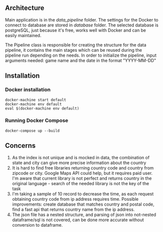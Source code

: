 ## Architecture
Main application is in the _data_pipeline_ folder.
The settings for the Docker to connect to database are stored in _database_ folder.
The selected database is postgreSQL, just because it's free, works well with Docker and can be easily maintained.

The Pipeline class is responsible for creating the structure for the data pipeline, it contains the main stages which can be reused during the pipeline run depending on the needs. 
In order to initialize the pipeline, input arguments needed: game name and the date in the format "YYYY-MM-DD"



## Installation

### Docker installation
    docker-machine start default
    docker-machine env default
    eval $(docker-machine env default)


### Running Docker Compose
    docker-compose up --build

## Concerns
1. As the index is not unique and is mocked in data, the combination of state and city can give more precise information about the country
2. It is hard to find free libraries returning country code and country from zipcode or city. Google Maps API could help, but it requires paid user. I'm aware that current library is not perfect and returns country in the original language - search of the needed library is not the key of the task
3. I'm taking a sample of 10 record to decrease the time, as each request obtaining country code from ip address requires time. Possible improvements: create database that matches country and postal code, find a fast api that returns country name from the ip address.
4. The json file has a nested structure, and parsing of json into not-nested dataframe/sql is not covered, can be done more accurate without conversion to dataframe.

